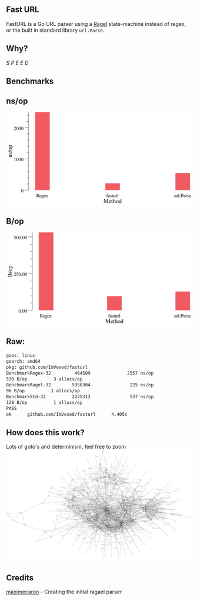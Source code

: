 ## Fast URL
FastURL is a Go URL parser using a [Ragel](http://www.colm.net/open-source/ragel/) state-machine instead of regex, or the built in standard library `url.Parse`.

## Why?
*S P E E D*

## Benchmarks
## ns/op
![](/_images/ns.svg)
## B/op
![](/_images/b.svg)

## Raw:
```
goos: linux
goarch: amd64
pkg: github.com/ImVexed/fasturl
BenchmarkRegex-32         464509              2557 ns/op             530 B/op          3 allocs/op
BenchmarkRagel-32        5350304               225 ns/op              96 B/op          1 allocs/op
BenchmarkStd-32          2225313               537 ns/op             128 B/op          1 allocs/op
PASS
ok      github.com/ImVexed/fasturl      4.405s
```

## How does this work?
Lots of goto's and determinism, feel free to zoom
![](/_images/graph.svg)


## Credits
[maximecaron](https://github.com/maximecaron) - Creating the initial ragael parser

